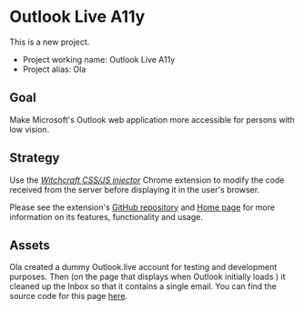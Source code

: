 # Outlook Live A11y

This is a new project.

- Project working name: Outlook Live A11y
- Project alias: Ola

## Goal

Make Microsoft's Outlook web application more accessible for persons with low vision.

## Strategy

Use the _[Witchcraft CSS/JS injector](https://chromewebstore.google.com/detail/witchcraft-jscss-injector/hokcepcfcicnhalinladgknhaljndhpc)_ Chrome extension to modify the code received from the server before displaying it in the user's browser.

Please see the extension's [GitHub repository](https://github.com/luciopaiva/witchcraft) and [Home page](https://luciopaiva.com/witchcraft/) for more information on its features, functionality and usage.

## Assets

Ola created a dummy Outlook.live account for testing and development purposes. Then (on the page that displays when Outlook initially loads ) it cleaned up the Inbox so that it contains a single email. You can find the source code for this page [here](./public/assets/initial-page-source.txt).
